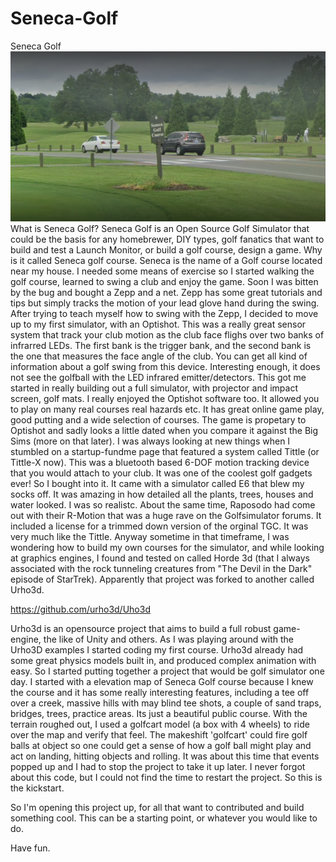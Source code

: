 # Seneca-Golf
Seneca Golf 
<img src="Seneca.png"></img>
<br>
What is Seneca Golf?  Seneca Golf is an Open Source Golf Simulator that could be the basis for any homebrewer, DIY types, golf fanatics that want to build
and test a Launch Monitor, or build a golf course, design a game.  Why is it called Seneca golf course.  Seneca is the name of a Golf course located near my house.
I needed some means of exercise so I started walking the golf course, learned to swing a club and enjoy the game.  Soon I was bitten by the bug and bought a Zepp
and a net. Zepp has some great tutorials and tips but simply tracks the motion of your lead glove hand during the swing.  After trying to teach myself how to swing with the Zepp, I decided to move up to my first simulator, with an Optishot.  This was a really great sensor system that track your club motion as the club face flighs over two banks of
infrarred LEDs.  The first bank is the trigger bank, and the second bank is the one that measures the face angle of the club.  You can get all kind of information 
about a golf swing from this device.  Interesting enough, it does not see the golfball with the LED infrared emitter/detectors.  This got me started in really
building out a full simulator, with projector and impact screen, golf mats.  I really enjoyed the Optishot software too.  It allowed you to play on many real courses
real hazards etc.  It has great online game play, good putting and a wide selection of courses.  The game is propetary to Optishot and sadly looks a little dated
when you compare it against the Big Sims (more on that later).   I was always looking at new things when I stumbled on a startup-fundme page that featured a system 
called Tittle (or Tittle-X now).  This was a bluetooth based 6-DOF motion tracking device that you would attach to your club.  It was one of the coolest golf gadgets
ever!  So I bought into it.  It came with a simulator called E6 that blew my socks off.  It was amazing in how detailed all the plants, trees, houses and water looked.
I was so realistc.  About the same time, Raposodo had come out with their R-Motion that was a huge rave on the Golfsimulator forums.  It included a license for a
trimmed down version of the orginal TGC.  It was very much like the Tittle.  Anyway sometime in that timeframe, I was wondering how to build my own courses for the 
simulator, and while looking at graphics engines, I found and tested on called Horde 3d (that I always associated with the rock tunneling creatures from "The Devil
in the Dark" episode of StarTrek).  Apparently that project was forked to another called Urho3d.  

https://github.com/urho3d/Uho3d

Urho3d is an opensource project that aims to build a full robust game-engine, the like of Unity and others.  As I was playing around with the Urho3D examples I started 
coding my first course.  Urho3d already had some great physics models built in, and produced complex animation with easy.  So I started putting together a project
that would be golf simulator one day.  I started with a elevation map of Seneca Golf course because I knew the course and it has some really interesting features, 
including a tee off over a creek, massive hills with may blind tee shots, a couple of sand traps, bridges, trees, practice areas.  Its just a beautiful public course.
With the terrain roughed out, I used a golfcart model (a box with 4 wheels) to ride over the map and verify that feel.  The makeshift 'golfcart' could fire golf balls
at object so one could get a sense of how a golf ball might play and act on landing, hitting objects and rolling.   It was about this time that events popped up and 
I had to stop the project to take it up later.  I never forgot about this code, but I could not find the time to restart the project.  So this is the kickstart.

So I'm opening this project up, for all that want to contributed and build something cool.  This can be a starting point, or whatever you would like to do. 

Have fun.
